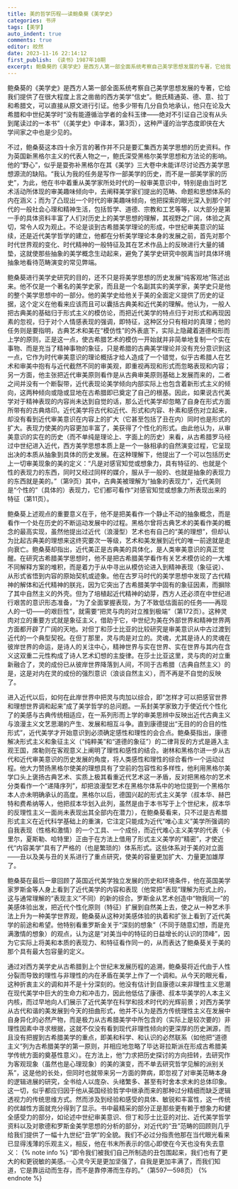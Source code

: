 ```yaml
---
title: 美的哲学历程——读鲍桑葵《美学史》
categories: 书评
tags: [美学]
auto_indent: true
comments: true
editor: 皎然
date: 2023-11-16 22:14:12
first_publish: 《读书》1987年10期
excerpt: 鲍桑葵的《美学史》是西方人第一部全面系统考察自己美学思想发展的专著，它给我们提供了在很大程度上言之凿凿的西方美学“信史”。鲍氏精通英、德、意、拉丁和希腊文，可以直接从原文进行引证。他多少带有几分自负地承认，他只在论及大希腊和中世纪美学时“没有能遵循治学者的金科玉律——绝对不引证自己没有从头到尾读过的一本书”（《美学史》中译本，第3页），这种严谨的治学态度即侠在大学间家之中也是少见的。
---
```

鲍桑葵的《美学史》是西方人第一部全面系统考察自己美学思想发展的专著，它给我们提供了在很大程度上言之凿凿的西方美学“信史”。鲍氏精通英、德、意、拉丁和希腊文，可以直接从原文进行引证。他多少带有几分自负地承认，他只在论及大希腊和中世纪美学时“没有能遵循治学者的金科玉律——绝对不引证自己没有从头到尾读过的一本书”（《美学史》中译本，第3页），这种严谨的治学态度即侠在大学间家之中也是少见的。

不过，鲍桑葵这本四十余万言的著作并不只是要汇集西方美学思想的历史资料。作为英国新黑格尔主义的代表人物之一，鲍氏深受黑格尔美学思想和方法论的影响。他的“野心”，似乎是耍弥补黑格尔在其《美学》三大卷中未能详尽讨论西方美学思想源流的缺陷。“我认为我的任务是写作一部美学的历史，而不是一部美学家的历史”，为此，他在书中着重从美学家所处时代的一般审美意识中，特别是由当时艺术活动所体现的审美趣味倾向中，去阐释美学家们提出的范畴、命题和思想体系的内在涵义；而为了凸现出一个时代的审美趣味倾向，他把探索的眼光深入到那个时代的一般社会心理和精神生活，包括哲学、道德、宗教和工艺等等，以大部分是第一手的具体资料丰富了人们对历史上的美学思想的理解，其视野之广阔，体验之真切，常令人叹为观止。不论是谈到古希腊美学理论的形成，中世纪审美意识的延续，还是近代美学哲学的建立，他都在分析美学理论本身的发展之前，首先对那个时代世界观的变化、时代精神的一般特征及其在艺术作品上的反映进行大量的铺垫，这就使那些抽象的美学概念生动起来，避免了美学史研究中脱离当时具体环境抽象地看待范畴演变的常见弊端。

鲍桑葵进行美学史研究的目的，还不只是将美学思想的历史发展“纯客观地”陈述出来。他不仅是一个著名的美学史家，而且是一个名副其实的美学家，美学史只是他的整个美学思想中的一部分。他的美学史给他关于美的全面定义提供了历史的证据，这个定义在他看来应该而且可以囊括古典美和近代美的理解。他认为，一般人把古典美的基础归于形式主义的模仿论，而把近代美学的特点归于对形式和再现因素的忽视，归于对个人情感表现的强调，即特征，这种区分只有相对的真理；他的任务则是要指明，古典艺术和美在“模仿性”的外表底下，实际上隐藏着道德和形而上学的原则，正是这一点，使古希腊艺术的模仿一开始就并非简单地复制一个实在事物、而是充当了精神事物的象征，只是希腊的古典美学理论并没有充分意识到这一点，它作为时代审美意识的理论概括才给人造成了一个错觉，似乎古希腊人在艺术和审美中抱有与近代截然不同的审美观，即重视再现和形式而忽略表现和内容；另一方面，他主张把近代审美原则看作是从古典审美原则基础上发展而来的，二者之间并没有一个断裂带，近代表现论美学倾向内部实际上也包含着新形式主义的倾向，这两种倾向或隐或显地在古希腊即已奠定了自己的根基。因此，如果说古代美学对于精神表现的内容尚未达到自觉的话，那么近代美学却忽略了自身在形式方面所带有的古典烙印。近代美学将古代和近代、形式和内容、朴素和感伤对立起来，却没有看到近代审美意识在内容上的扩大（它甚至包括了丑在内）同时也是形式的扩大。表现力使美的内容更加丰富了，美获得了个性化的形式。由此他认为，从审美意识的实在的历史（而不单纯是理论上、字面上的历史）来看，从古希腊罗马经过中世纪进入近代，西方美学思想本质上是一个一脉相承的自然演变过程，它呈现出决的本质从抽象到具体的历史发展。在这种理解下，他提出了一个可以包括历史上一切审美现象的美的定义：“凡是对感官知觉或想象力，具有特征的、也就是个性的表现力的东西，同时又经过同样的媒介，服从于一般的、也就是抽象的表现力的东西就是美的。”（第9页）其中，古典美被理解为“抽象的表现力”，近代美则是“个性的”（具体的）表现力，它们都可看作“对感官知觉或想象力所表现出来的特征（第11页）。

鲍桑葵上述观点的重要意义在于，他不是把美看作一个静止不动的抽象概念，而是看作一个处在历史的不断运动发展中的过程。黑格尔曾将古典艺术的美看作美的概念的最高实现，虽然他提出过近代（浪漫型）艺术也有自己的“美的理想”，但却认为比起古典美的理想来这终究要次一等级，艺术和美发展到近代的唯一前途就是走向衰亡。鲍桑葵却指出，近代美正是古典美的具体化，是人类审美意识的真正觉醒。在研究古希腊美学思想时，他不是把古希腊美学看作有关艺术模仿论的一大堆不同解释方案的堆积，而是着力于从中寻出从模仿论进入到精神表现（象征说）、从形式省悟到内容的原始契机或迹象。他在古罗马时代的美学思想中发现了古代精神的解体和近代精神的朕兆，因为它突出了古希腊美学中固有的象征因素，而摒除了其中自然主义的外壳。但为了培植起近代精神的幼芽，西方人还必须在中世纪进行艰苦的意识形态准备，“为了全面掌握表现，为了不致低估面前的任务——再现人的一切——的艰巨性”，就需要“把灵与肉的对立推到极端”（第172页）。这种灵肉对立的重要方式就是象征主义，借助于它，中世纪为美在外部世界和精神世界两方面都开辟了广阔的天地。对但丁和莎士比亚的比较研究是审美意识从中古过渡到近代的一个典型契祝。在但丁那里，灵与肉是对立的。灵魂，尤其是诗人的灵魂在彼岸世界的命运，是诗人的关注中心，精神世界与实在世界、实在世界与其内在含义这双重二元性构成了诗人艺术幻想的主旋律。在莎士比亚这里，灵与肉的对立重新融合了，灵的成份已从彼岸世界降落到人间，不同于古希腊（古典自然主义）的是，这是对内在灵的成份的强烈意识（浪谈自然主义），而不再是不自觉的反映了。

进入近代以后，如何在此岸世界中把灵与肉加以综合，即“怎样才可以把感官世界和理想世界调和起来”成了美学哲学的总问题。一系封美学家致力于使近代个性化了的美感与古典传统相适应，在一系列形而上学的审美思辨中反映出近代古典主义与浪漫主义文艺思潮的产生、发展和相互斗争。直到康德提出“无目的的合目的性形式”，近代美学才开始意识到必须确定感性和理性的会合点。鲍桑葵指出，康德解决形式主义和象征主义（“纯粹美”和“道德的象征”）的二律背反的方式是遁入主观王国，席勒则在客观意义上阐明了理性和感性的结合。谢林和黑格尔进一步从古代和近代审美意识的历史发展的角度，将人类感性和理性的综合看作一个运动过程。他大力赞扬黑格尔使美的理想具有了空前的包容性和多样性，他利用黑格尔美学口头上褒扬古典艺术、实质上极其看重近代艺术这一矛盾，反对把黑格尔的艺术分类看作一个“递降序列”，却把浪漫型艺术在黑格尔体系中的地位提到一个黑格尔本人亦未明确承认的高度。黑格尔以后，德国兴起的形式主义美学（叔本华、赫巴特和费希纳等人，他把叔本华划入此列，虽然是由于本书写于上个世纪末，叔本华的反理性主义一面尚未表现出其全部内在潜力），在鲍桑葵看来，只不过是古希腊形式主义在近代科学基础上的重演，它注定只能成为近代“唯心主义”美学所强调的自我表现（性格和激情）的一个工具、一个成份，而近代难心主义美学的代表（卡里尔，夏斯勒、哈特里）正由于在方法上借用了形式主义美学的“精密”，才使近代“内容美学”具有了严格的（也是繁琐的）体系形式。这些体系对于美的对立面——丑以及美与丑的关系进行了重点研究，使美的容量更加扩大、力量更加雄厚了。

鲍桑葵在最后一章回顾了英国近代美学独立发展的历史和环境条件，他在英国美学家罗斯金等人身上看到了近代美学的内容和表现（他常把“表现”理解为形式上的，这与通常理解的“表现主义”不同）的新的综合。罗斯金从艺术创造中“物我同一”的美感体验出发，把近代个性化原则（特征）扩展到自然美上去，使之从一种艺术手法上升为一种美学世界观，鲍桑葵从这种对美感体验的执着和扩张上看到了近代美学的前途和希望。他特别看重罗斯金关于“深刻的想象”（不同于随意幻想，而是充满激情的想象）的观点，认为这是“对美当中的特征的日益增长的认识的顶峰”，因为它实际上将美和本质的表现力、和特征看作同一的，从而表达了鲍桑葵关于美的那个具有最大包容量的定义。

通过对西方美学史从古希腊到上个世纪末发展历程的追溯，鲍桑葵将近代由于人性分裂而导致的理性与非理性的内在矛盾在美学上作了一个调和。从今天的眼光看，这种折衷主义的调和并不是十分深刻的。他没有估计到自康德以来非理性主义思潮在现代美学中巨大的生命力和冲击力，因此他低估了康德、叔本华美学的人本主义内核，而过早地向人们展示了近代美学在科学和技术时代的光辉前景；对西方美学从古代和谐的美发展到今天的扭曲形式，他并不认为是西方传统理性主义在发展中自身异化的必然产物，而是极力从古希腊美学中所包含的（实际上是较次要的）非理性因素中寻求根据，这就不仅没有看到现代非理性倾向的更深厚的历史渊源，而且没有把握到古希腊美学的重点，即美和科学、和认识的必然联系（如他把“道德主义”列为古希腊美学的第一原则，并相应地忽略了毕达哥拉斯派在形成古希腊美学传统方面的奠基性意义）。在方法上，他“力求把历史探讨的方向扭转，去研究作为客观现象（虽然也是心理现象）的美的演变，而不单去研究哲学见解的派别关系”，这是他的长处，但同时也就带来另一方面的弊病，即忽视了对审美范畴本身的逻辑进展的研究，全书给人以庞杂、头绪繁多、甚至有时舍本求末的总体印象。这一切，似乎都应归因于他从英国经验哲学中继承而来的那种过分精细而缺乏逻辑透视力的传统思维方式。然而涉及到经验和感受的具体、敏锐和丰富性，这一传统的优越性方面就充分得到了显示。书中最精采的部分正是那些更有赖于想象力和健全感受力的部分，如论述中世纪审美意识、但丁和莎士比亚的对比、近代美学哲学资料以及对歌德和罗斯金美学思想的分析的部分，对近代的“丑”范畴的回顾则几乎给我们提供了一幅十九世纪“丑学”的全貌。我们不必过分指责他那在当代眼光看来已显得浅薄的乐观主义，相反，他在书末所表示的信心即使在今天也没有失去意义：
{% note info %}
“即令我们被我们自己所制造的丑包围起来，我们也有了更大的和更锐敏的美感。···心灵今天是更加坚强了，自我是更加丰满了，而我们知道，它是靠运动而生存，而不是靠停滞而生存的。”（第597—598页）
{% endnote %}
